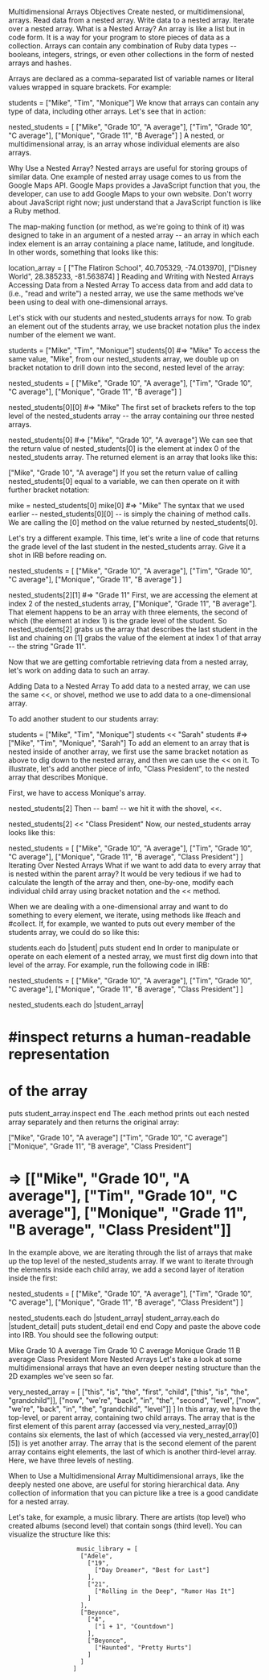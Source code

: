 Multidimensional Arrays
Objectives
Create nested, or multidimensional, arrays.
Read data from a nested array.
Write data to a nested array.
Iterate over a nested array.
What is a Nested Array?
An array is like a list but in code form. It is a way for your program to store pieces of data as a collection. Arrays can contain any combination of Ruby data types -- booleans, integers, strings, or even other collections in the form of nested arrays and hashes.

Arrays are declared as a comma-separated list of variable names or literal values wrapped in square brackets. For example:

students = ["Mike", "Tim", "Monique"]
We know that arrays can contain any type of data, including other arrays. Let's see that in action:

nested_students = [
  ["Mike", "Grade 10", "A average"],
  ["Tim", "Grade 10", "C average"],
  ["Monique", "Grade 11", "B Average"]
]
A nested, or multidimensional array, is an array whose individual elements are also arrays.

Why Use a Nested Array?
Nested arrays are useful for storing groups of similar data. One example of nested array usage comes to us from the Google Maps API. Google Maps provides a JavaScript function that you, the developer, can use to add Google Maps to your own website. Don't worry about JavaScript right now; just understand that a JavaScript function is like a Ruby method.

The map-making function (or method, as we're going to think of it) was designed to take in an argument of a nested array -- an array in which each index element is an array containing a place name, latitude, and longitude. In other words, something that looks like this:

location_array =  [
  ["The Flatiron School", 40.705329, -74.013970],
  ["Disney World", 28.385233, -81.563874]
]
Reading and Writing with Nested Arrays
Accessing Data from a Nested Array
To access data from and add data to (i.e., "read and write") a nested array, we use the same methods we've been using to deal with one-dimensional arrays.

Let's stick with our students and nested_students arrays for now. To grab an element out of the students array, we use bracket notation plus the index number of the element we want.

students = ["Mike", "Tim", "Monique"]
students[0] #=> "Mike"
To access the same value, "Mike", from our nested_students array, we double up on bracket notation to drill down into the second, nested level of the array:

nested_students = [
  ["Mike", "Grade 10", "A average"],
  ["Tim", "Grade 10", "C average"],
  ["Monique", "Grade 11", "B average"]
]

nested_students[0][0] #=> "Mike"
The first set of brackets refers to the top level of the nested_students array -- the array containing our three nested arrays.

nested_students[0] #=> ["Mike", "Grade 10", "A average"]
We can see that the return value of nested_students[0] is the element at index 0 of the nested_students array. The returned element is an array that looks like this:

["Mike", "Grade 10", "A average"]
If you set the return value of calling nested_students[0] equal to a variable, we can then operate on it with further bracket notation:

mike = nested_students[0]
mike[0] #=> "Mike"
The syntax that we used earlier -- nested_students[0][0] -- is simply the chaining of method calls. We are calling the [0] method on the value returned by nested_students[0].

Let's try a different example. This time, let's write a line of code that returns the grade level of the last student in the nested_students array. Give it a shot in IRB before reading on.

nested_students = [
  ["Mike", "Grade 10", "A average"],
  ["Tim", "Grade 10", "C average"],
  ["Monique", "Grade 11", "B average"]
]

nested_students[2][1] #=> "Grade 11"
First, we are accessing the element at index 2 of the nested_students array, ["Monique", "Grade 11", "B average"]. That element happens to be an array with three elements, the second of which (the element at index 1) is the grade level of the student. So nested_students[2] grabs us the array that describes the last student in the list and chaining on [1] grabs the value of the element at index 1 of that array -- the string "Grade 11".

Now that we are getting comfortable retrieving data from a nested array, let's work on adding data to such an array.

Adding Data to a Nested Array
To add data to a nested array, we can use the same <<, or shovel, method we use to add data to a one-dimensional array.

To add another student to our students array:

students = ["Mike", "Tim", "Monique"]
students << "Sarah"
students #=> ["Mike", "Tim", "Monique", "Sarah"]
To add an element to an array that is nested inside of another array, we first use the same bracket notation as above to dig down to the nested array, and then we can use the << on it. To illustrate, let's add another piece of info, "Class President", to the nested array that describes Monique.

First, we have to access Monique's array.

nested_students[2]
Then -- bam! -- we hit it with the shovel, <<.

nested_students[2] << "Class President"
Now, our nested_students array looks like this:

nested_students = [
  ["Mike", "Grade 10", "A average"],
  ["Tim", "Grade 10", "C average"],
  ["Monique", "Grade 11", "B average", "Class President"]
]
Iterating Over Nested Arrays
What if we want to add data to every array that is nested within the parent array? It would be very tedious if we had to calculate the length of the array and then, one-by-one, modify each individual child array using bracket notation and the << method.

When we are dealing with a one-dimensional array and want to do something to every element, we iterate, using methods like #each and #collect. If, for example, we wanted to puts out every member of the students array, we could do so like this:

students.each do |student|
  puts student
end
In order to manipulate or operate on each element of a nested array, we must first dig down into that level of the array. For example, run the following code in IRB:

nested_students = [
  ["Mike", "Grade 10", "A average"],
  ["Tim", "Grade 10", "C average"],
  ["Monique", "Grade 11", "B average", "Class President"]
]

nested_students.each do |student_array|
  # #inspect returns a human-readable representation
  # of the array
  puts student_array.inspect
end
The .each method prints out each nested array separately and then returns the original array:

["Mike", "Grade 10", "A average"]
["Tim", "Grade 10", "C average"]
["Monique", "Grade 11", "B average", "Class President"]
#  => [["Mike", "Grade 10", "A average"], ["Tim", "Grade 10", "C average"], ["Monique", "Grade 11", "B average", "Class President"]]
In the example above, we are iterating through the list of arrays that make up the top level of the nested_students array. If we want to iterate through the elements inside each child array, we add a second layer of iteration inside the first:

nested_students = [
  ["Mike", "Grade 10", "A average"],
  ["Tim", "Grade 10", "C average"],
  ["Monique", "Grade 11", "B average", "Class President"]
]

nested_students.each do |student_array|
  student_array.each do |student_detail|
    puts student_detail
  end
end
Copy and paste the above code into IRB. You should see the following output:

Mike
Grade 10
A average
Tim
Grade 10
C average
Monique
Grade 11
B average
Class President
More Nested Arrays
Let's take a look at some multidimensional arrays that have an even deeper nesting structure than the 2D examples we've seen so far.

very_nested_array = [
  ["this", "is", "the", "first", "child", ["this", "is", "the", "grandchild"]],
  ["now", "we're", "back", "in", "the", "second", "level", ["now", "we're", "back", "in", "the", "grandchild", "level"]]
]
In this array, we have the top-level, or parent array, containing two child arrays. The array that is the first element of this parent array (accessed via very_nested_array[0]) contains six elements, the last of which (accessed via very_nested_array[0][5]) is yet another array. The array that is the second element of the parent array contains eight elements, the last of which is another third-level array. Here, we have three levels of nesting.

When to Use a Multidimensional Array
Multidimensional arrays, like the deeply nested one above, are useful for storing hierarchical data. Any collection of information that you can picture like a tree is a good candidate for a nested array.

Let's take, for example, a music library. There are artists (top level) who created albums (second level) that contain songs (third level). You can visualize the structure like this:

                       music_library = [
                        ["Adele",
                          ["19",
                            ["Day Dreamer", "Best for Last"]
                          ],
                          ["21",
                            ["Rolling in the Deep", "Rumor Has It"]
                          ]
                        ],
                        ["Beyonce",
                          ["4",
                            ["1 + 1", "Countdown"]
                          ],
                          ["Beyonce",
                            ["Haunted", "Pretty Hurts"]
                          ]
                        ]
                      ]
